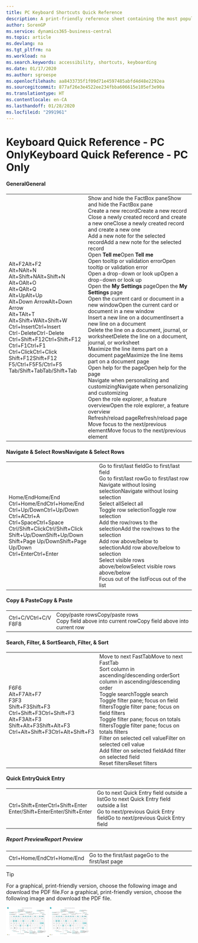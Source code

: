 ```yaml
---
title: PC Keyboard Shortcuts Quick Reference
description: A print-friendly reference sheet containing the most popular keyboard shortcuts for PC users.
author: SorenGP
ms.service: dynamics365-business-central
ms.topic: article
ms.devlang: na
ms.tgt_pltfrm: na
ms.workload: na
ms.search.keywords: accessibility, shortcuts, keyboarding
ms.date: 01/17/2020
ms.author: sgroespe
ms.openlocfilehash: aa8433735f1f09d71e4597485abfd4d48e2292ea
ms.sourcegitcommit: 877af26e3e4522ee234fbba606615e105ef3e90a
ms.translationtype: HT
ms.contentlocale: en-CA
ms.lasthandoff: 01/28/2020
ms.locfileid: "2991961"
---
```

# <a name="keyboard-quick-reference---pc-only"></a><span data-ttu-id="5ca23-103">Keyboard Quick Reference - PC Only</span><span class="sxs-lookup"><span data-stu-id="5ca23-103">Keyboard Quick Reference - PC Only</span></span>

#### <a name="general"></a><span data-ttu-id="5ca23-104">General</span><span class="sxs-lookup"><span data-stu-id="5ca23-104">General</span></span>
|||  
|-|-|
|<span data-ttu-id="5ca23-105">Alt+F2</span><span class="sxs-lookup"><span data-stu-id="5ca23-105">Alt+F2</span></span><br /><span data-ttu-id="5ca23-106">Alt+N</span><span class="sxs-lookup"><span data-stu-id="5ca23-106">Alt+N</span></span><br /><span data-ttu-id="5ca23-107">Alt+Shift+N</span><span class="sxs-lookup"><span data-stu-id="5ca23-107">Alt+Shift+N</span></span><br /><span data-ttu-id="5ca23-108">Alt+O</span><span class="sxs-lookup"><span data-stu-id="5ca23-108">Alt+O</span></span><br /><span data-ttu-id="5ca23-109">Alt+Q</span><span class="sxs-lookup"><span data-stu-id="5ca23-109">Alt+Q</span></span><br /><span data-ttu-id="5ca23-110">Alt+Up</span><span class="sxs-lookup"><span data-stu-id="5ca23-110">Alt+Up</span></span><br /><span data-ttu-id="5ca23-111">Alt+Down Arrow</span><span class="sxs-lookup"><span data-stu-id="5ca23-111">Alt+Down Arrow</span></span><br /><span data-ttu-id="5ca23-112">Alt+T</span><span class="sxs-lookup"><span data-stu-id="5ca23-112">Alt+T</span></span><br /><span data-ttu-id="5ca23-113">Alt+Shift+W</span><span class="sxs-lookup"><span data-stu-id="5ca23-113">Alt+Shift+W</span></span><br /><span data-ttu-id="5ca23-114">Ctrl+Insert</span><span class="sxs-lookup"><span data-stu-id="5ca23-114">Ctrl+Insert</span></span><br /><span data-ttu-id="5ca23-115">Ctrl-Delete</span><span class="sxs-lookup"><span data-stu-id="5ca23-115">Ctrl-Delete</span></span><br /><span data-ttu-id="5ca23-116">Ctrl+Shift+F12</span><span class="sxs-lookup"><span data-stu-id="5ca23-116">Ctrl+Shift+F12</span></span><br /><span data-ttu-id="5ca23-117">Ctrl+F1</span><span class="sxs-lookup"><span data-stu-id="5ca23-117">Ctrl+F1</span></span><br /><span data-ttu-id="5ca23-118">Ctrl+Click</span><span class="sxs-lookup"><span data-stu-id="5ca23-118">Ctrl+Click</span></span><br /><span data-ttu-id="5ca23-119">Shift+F12</span><span class="sxs-lookup"><span data-stu-id="5ca23-119">Shift+F12</span></span><br /><span data-ttu-id="5ca23-120">F5/Ctrl+F5</span><span class="sxs-lookup"><span data-stu-id="5ca23-120">F5/Ctrl+F5</span></span><br /><span data-ttu-id="5ca23-121">Tab/Shift+Tab</span><span class="sxs-lookup"><span data-stu-id="5ca23-121">Tab/Shift+Tab</span></span><br />|<span data-ttu-id="5ca23-122">Show and hide the FactBox pane</span><span class="sxs-lookup"><span data-stu-id="5ca23-122">Show and hide the FactBox pane</span></span><br /><span data-ttu-id="5ca23-123">Create a new record</span><span class="sxs-lookup"><span data-stu-id="5ca23-123">Create a new record</span></span><br /><span data-ttu-id="5ca23-124">Close a newly created record and create a new one</span><span class="sxs-lookup"><span data-stu-id="5ca23-124">Close a newly created record and create a new one</span></span><br /><span data-ttu-id="5ca23-125">Add a new note for the selected record</span><span class="sxs-lookup"><span data-stu-id="5ca23-125">Add a new note for the selected record</span></span><br /><span data-ttu-id="5ca23-126">Open **Tell me**</span><span class="sxs-lookup"><span data-stu-id="5ca23-126">Open **Tell me**</span></span><br /><span data-ttu-id="5ca23-127">Open tooltip or validation error</span><span class="sxs-lookup"><span data-stu-id="5ca23-127">Open tooltip or validation error</span></span><br /><span data-ttu-id="5ca23-128">Open a drop-down or look up</span><span class="sxs-lookup"><span data-stu-id="5ca23-128">Open a drop-down or look up</span></span><br /><span data-ttu-id="5ca23-129">Open the **My Settings** page</span><span class="sxs-lookup"><span data-stu-id="5ca23-129">Open the **My Settings** page</span></span><br /><span data-ttu-id="5ca23-130">Open the current card or document in a new window</span><span class="sxs-lookup"><span data-stu-id="5ca23-130">Open the current card or document in a new window</span></span><br /><span data-ttu-id="5ca23-131">Insert a new line on a document</span><span class="sxs-lookup"><span data-stu-id="5ca23-131">Insert a new line on a document</span></span><br /><span data-ttu-id="5ca23-132">Delete the line on a document, journal, or worksheet</span><span class="sxs-lookup"><span data-stu-id="5ca23-132">Delete the line on a document, journal, or worksheet</span></span><br /><span data-ttu-id="5ca23-133">Maximize the line items part on a document page</span><span class="sxs-lookup"><span data-stu-id="5ca23-133">Maximize the line items part on a document page</span></span><br /><span data-ttu-id="5ca23-134">Open help for the page</span><span class="sxs-lookup"><span data-stu-id="5ca23-134">Open help for the page</span></span><br /><span data-ttu-id="5ca23-135">Navigate when personalizing and customizing</span><span class="sxs-lookup"><span data-stu-id="5ca23-135">Navigate when personalizing and customizing</span></span><br /><span data-ttu-id="5ca23-136">Open the role explorer, a feature overview</span><span class="sxs-lookup"><span data-stu-id="5ca23-136">Open the role explorer, a feature overview</span></span><br /><span data-ttu-id="5ca23-137">Refresh/reload page</span><span class="sxs-lookup"><span data-stu-id="5ca23-137">Refresh/reload page</span></span><br /><span data-ttu-id="5ca23-138">Move focus to the next/previous element</span><span class="sxs-lookup"><span data-stu-id="5ca23-138">Move focus to the next/previous element</span></span>|

#### <a name="navigate--select-rows"></a><span data-ttu-id="5ca23-139">Navigate & Select Rows</span><span class="sxs-lookup"><span data-stu-id="5ca23-139">Navigate & Select Rows</span></span>
|||
|-|-|
|<span data-ttu-id="5ca23-140">Home/End</span><span class="sxs-lookup"><span data-stu-id="5ca23-140">Home/End</span></span><br /><span data-ttu-id="5ca23-141">Ctrl+Home/End</span><span class="sxs-lookup"><span data-stu-id="5ca23-141">Ctrl+Home/End</span></span> <br /><span data-ttu-id="5ca23-142">Ctrl+Up/Down</span><span class="sxs-lookup"><span data-stu-id="5ca23-142">Ctrl+Up/Down</span></span><br /><span data-ttu-id="5ca23-143">Ctrl+A</span><span class="sxs-lookup"><span data-stu-id="5ca23-143">Ctrl+A</span></span> <br /><span data-ttu-id="5ca23-144">Ctrl+Space</span><span class="sxs-lookup"><span data-stu-id="5ca23-144">Ctrl+Space</span></span><br /><span data-ttu-id="5ca23-145">Ctrl/Shift+Click</span><span class="sxs-lookup"><span data-stu-id="5ca23-145">Ctrl/Shift+Click</span></span><br /><span data-ttu-id="5ca23-146">Shift+Up/Down</span><span class="sxs-lookup"><span data-stu-id="5ca23-146">Shift+Up/Down</span></span><br /><span data-ttu-id="5ca23-147">Shift+Page Up/Down</span><span class="sxs-lookup"><span data-stu-id="5ca23-147">Shift+Page Up/Down</span></span><br /><span data-ttu-id="5ca23-148">Ctrl+Enter</span><span class="sxs-lookup"><span data-stu-id="5ca23-148">Ctrl+Enter</span></span>|<span data-ttu-id="5ca23-149">Go to first/last field</span><span class="sxs-lookup"><span data-stu-id="5ca23-149">Go to first/last field</span></span><br /><span data-ttu-id="5ca23-150">Go to first/last row</span><span class="sxs-lookup"><span data-stu-id="5ca23-150">Go to first/last row</span></span><br /><span data-ttu-id="5ca23-151">Navigate without losing selection</span><span class="sxs-lookup"><span data-stu-id="5ca23-151">Navigate without losing selection</span></span><br /><span data-ttu-id="5ca23-152">Select all</span><span class="sxs-lookup"><span data-stu-id="5ca23-152">Select all</span></span><br /><span data-ttu-id="5ca23-153">Toggle row selection</span><span class="sxs-lookup"><span data-stu-id="5ca23-153">Toggle row selection</span></span><br /> <span data-ttu-id="5ca23-154">Add the row/rows to the selection</span><span class="sxs-lookup"><span data-stu-id="5ca23-154">Add the row/rows to the selection</span></span><br /><span data-ttu-id="5ca23-155">Add row above/below to selection</span><span class="sxs-lookup"><span data-stu-id="5ca23-155">Add row above/below to selection</span></span><br /><span data-ttu-id="5ca23-156">Select visible rows above/below</span><span class="sxs-lookup"><span data-stu-id="5ca23-156">Select visible rows above/below</span></span> <br /><span data-ttu-id="5ca23-157">Focus out of the list</span><span class="sxs-lookup"><span data-stu-id="5ca23-157">Focus out of the list</span></span>|

#### <a name="copy--paste"></a><span data-ttu-id="5ca23-158">Copy & Paste</span><span class="sxs-lookup"><span data-stu-id="5ca23-158">Copy & Paste</span></span>
|||
|-|-|
|<span data-ttu-id="5ca23-159">Ctrl+C/V</span><span class="sxs-lookup"><span data-stu-id="5ca23-159">Ctrl+C/V</span></span><br /><span data-ttu-id="5ca23-160">F8</span><span class="sxs-lookup"><span data-stu-id="5ca23-160">F8</span></span>|<span data-ttu-id="5ca23-161">Copy/paste rows</span><span class="sxs-lookup"><span data-stu-id="5ca23-161">Copy/paste rows</span></span><br /><span data-ttu-id="5ca23-162">Copy field above into current row</span><span class="sxs-lookup"><span data-stu-id="5ca23-162">Copy field above into current row</span></span>|

#### <a name="search-filter--sort"></a><span data-ttu-id="5ca23-163">Search, Filter, & Sort</span><span class="sxs-lookup"><span data-stu-id="5ca23-163">Search, Filter, & Sort</span></span>
|||
|-|-|
|<span data-ttu-id="5ca23-164">F6</span><span class="sxs-lookup"><span data-stu-id="5ca23-164">F6</span></span><br /><span data-ttu-id="5ca23-165">Alt+F7</span><span class="sxs-lookup"><span data-stu-id="5ca23-165">Alt+F7</span></span><br /><span data-ttu-id="5ca23-166">F3</span><span class="sxs-lookup"><span data-stu-id="5ca23-166">F3</span></span><br /><span data-ttu-id="5ca23-167">Shift+F3</span><span class="sxs-lookup"><span data-stu-id="5ca23-167">Shift+F3</span></span><br /><span data-ttu-id="5ca23-168">Ctrl+Shift+F3</span><span class="sxs-lookup"><span data-stu-id="5ca23-168">Ctrl+Shift+F3</span></span><br /><span data-ttu-id="5ca23-169">Alt+F3</span><span class="sxs-lookup"><span data-stu-id="5ca23-169">Alt+F3</span></span><br /><span data-ttu-id="5ca23-170">Shift+Alt+F3</span><span class="sxs-lookup"><span data-stu-id="5ca23-170">Shift+Alt+F3</span></span><br /><span data-ttu-id="5ca23-171">Ctrl+Alt+Shift+F3</span><span class="sxs-lookup"><span data-stu-id="5ca23-171">Ctrl+Alt+Shift+F3</span></span>|<span data-ttu-id="5ca23-172">Move to next FastTab</span><span class="sxs-lookup"><span data-stu-id="5ca23-172">Move to next FastTab</span></span><br /><span data-ttu-id="5ca23-173">Sort column in ascending/descending order</span><span class="sxs-lookup"><span data-stu-id="5ca23-173">Sort column in ascending/descending order</span></span><br /><span data-ttu-id="5ca23-174">Toggle search</span><span class="sxs-lookup"><span data-stu-id="5ca23-174">Toggle search</span></span><br /><span data-ttu-id="5ca23-175">Toggle filter pane; focus on field filters</span><span class="sxs-lookup"><span data-stu-id="5ca23-175">Toggle filter pane; focus on field filters</span></span><br /><span data-ttu-id="5ca23-176">Toggle filter pane; focus on totals filters</span><span class="sxs-lookup"><span data-stu-id="5ca23-176">Toggle filter pane; focus on totals filters</span></span><br /><span data-ttu-id="5ca23-177">Filter on selected cell value</span><span class="sxs-lookup"><span data-stu-id="5ca23-177">Filter on selected cell value</span></span><br /><span data-ttu-id="5ca23-178">Add filter on selected field</span><span class="sxs-lookup"><span data-stu-id="5ca23-178">Add filter on selected field</span></span><br /><span data-ttu-id="5ca23-179">Reset filters</span><span class="sxs-lookup"><span data-stu-id="5ca23-179">Reset filters</span></span>|

#### <a name="quick-entry"></a><span data-ttu-id="5ca23-180">Quick Entry</span><span class="sxs-lookup"><span data-stu-id="5ca23-180">Quick Entry</span></span>
|||
|-|-|
|<span data-ttu-id="5ca23-181">Ctrl+Shift+Enter</span><span class="sxs-lookup"><span data-stu-id="5ca23-181">Ctrl+Shift+Enter</span></span><br /><span data-ttu-id="5ca23-182">Enter/Shift+Enter</span><span class="sxs-lookup"><span data-stu-id="5ca23-182">Enter/Shift+Enter</span></span>|<span data-ttu-id="5ca23-183">Go to next Quick Entry field outside a list</span><span class="sxs-lookup"><span data-stu-id="5ca23-183">Go to next Quick Entry field outside a list</span></span><br /><span data-ttu-id="5ca23-184">Go to next/previous Quick Entry field</span><span class="sxs-lookup"><span data-stu-id="5ca23-184">Go to next/previous Quick Entry field</span></span>|


##### <a name="report-preview"></a><span data-ttu-id="5ca23-185">Report Preview</span><span class="sxs-lookup"><span data-stu-id="5ca23-185">Report Preview</span></span>
|||
|-|-|
|<span data-ttu-id="5ca23-186">Ctrl+Home/End</span><span class="sxs-lookup"><span data-stu-id="5ca23-186">Ctrl+Home/End</span></span>|<span data-ttu-id="5ca23-187">Go to the first/last page</span><span class="sxs-lookup"><span data-stu-id="5ca23-187">Go to the first/last page</span></span>|

> [!TIP]
> <span data-ttu-id="5ca23-188">For a graphical, print-friendly version, choose the following image and download the PDF file.</span><span class="sxs-lookup"><span data-stu-id="5ca23-188">For a graphical, print-friendly version, choose the following image and download the PDF file.</span></span>
>
> <span data-ttu-id="5ca23-189">[ ![](media/keyboard_shortcut_inline.png) ](media/keyboard_shortcuts.pdf)</span><span class="sxs-lookup"><span data-stu-id="5ca23-189">[ ![](media/keyboard_shortcut_inline.png) ](media/keyboard_shortcuts.pdf)</span></span>
